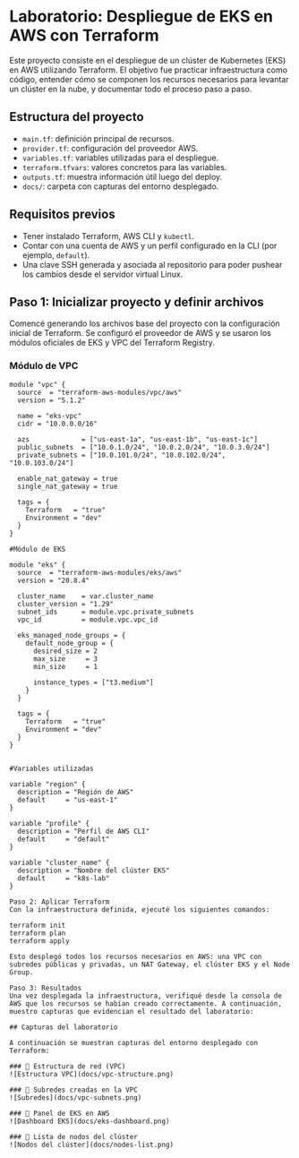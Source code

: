 # Laboratorio: Despliegue de EKS en AWS con Terraform

Este proyecto consiste en el despliegue de un clúster de Kubernetes (EKS) en AWS utilizando Terraform. El objetivo fue practicar infraestructura como código, entender cómo se componen los recursos necesarios para levantar un clúster en la nube, y documentar todo el proceso paso a paso.

## Estructura del proyecto

- `main.tf`: definición principal de recursos.
- `provider.tf`: configuración del proveedor AWS.
- `variables.tf`: variables utilizadas para el despliegue.
- `terraform.tfvars`: valores concretos para las variables.
- `outputs.tf`: muestra información útil luego del deploy.
- `docs/`: carpeta con capturas del entorno desplegado.

## Requisitos previos

- Tener instalado Terraform, AWS CLI y `kubectl`.
- Contar con una cuenta de AWS y un perfil configurado en la CLI (por ejemplo, `default`).
- Una clave SSH generada y asociada al repositorio para poder pushear los cambios desde el servidor virtual Linux.

## Paso 1: Inicializar proyecto y definir archivos

Comencé generando los archivos base del proyecto con la configuración inicial de Terraform. Se configuró el proveedor de AWS y se usaron los módulos oficiales de EKS y VPC del Terraform Registry.

### Módulo de VPC

```hcl
module "vpc" {
  source  = "terraform-aws-modules/vpc/aws"
  version = "5.1.2"

  name = "eks-vpc"
  cidr = "10.0.0.0/16"

  azs             = ["us-east-1a", "us-east-1b", "us-east-1c"]
  public_subnets  = ["10.0.1.0/24", "10.0.2.0/24", "10.0.3.0/24"]
  private_subnets = ["10.0.101.0/24", "10.0.102.0/24", "10.0.103.0/24"]

  enable_nat_gateway = true
  single_nat_gateway = true

  tags = {
    Terraform   = "true"
    Environment = "dev"
  }
}

#Módulo de EKS

module "eks" {
  source  = "terraform-aws-modules/eks/aws"
  version = "20.8.4"

  cluster_name    = var.cluster_name
  cluster_version = "1.29"
  subnet_ids      = module.vpc.private_subnets
  vpc_id          = module.vpc.vpc_id

  eks_managed_node_groups = {
    default_node_group = {
      desired_size = 2
      max_size     = 3
      min_size     = 1

      instance_types = ["t3.medium"]
    }
  }

  tags = {
    Terraform   = "true"
    Environment = "dev"
  }
}


#Variables utilizadas

variable "region" {
  description = "Región de AWS"
  default     = "us-east-1"
}

variable "profile" {
  description = "Perfil de AWS CLI"
  default     = "default"
}

variable "cluster_name" {
  description = "Nombre del clúster EKS"
  default     = "k8s-lab"
}

Paso 2: Aplicar Terraform
Con la infraestructura definida, ejecuté los siguientes comandos:

terraform init
terraform plan
terraform apply

Esto desplegó todos los recursos necesarios en AWS: una VPC con subredes públicas y privadas, un NAT Gateway, el clúster EKS y el Node Group.

Paso 3: Resultados
Una vez desplegada la infraestructura, verifiqué desde la consola de AWS que los recursos se habían creado correctamente. A continuación, muestro capturas que evidencian el resultado del laboratorio:

## Capturas del laboratorio

A continuación se muestran capturas del entorno desplegado con Terraform:

### 🔹 Estructura de red (VPC)
![Estructura VPC](docs/vpc-structure.png)

### 🔹 Subredes creadas en la VPC
![Subredes](docs/vpc-subnets.png)

### 🔹 Panel de EKS en AWS
![Dashboard EKS](docs/eks-dashboard.png)

### 🔹 Lista de nodos del clúster
![Nodos del clúster](docs/nodes-list.png)

